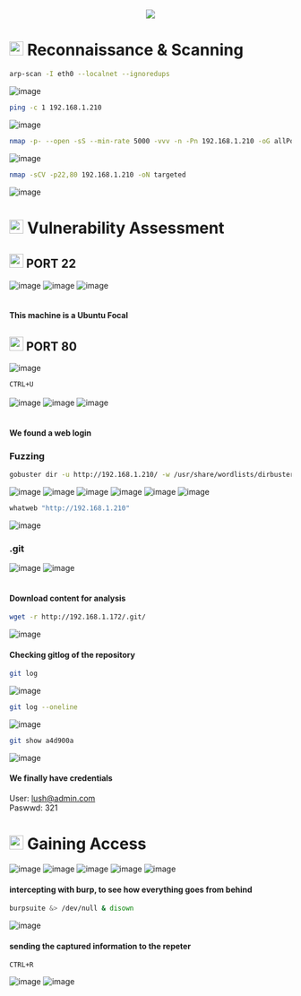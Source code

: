 <h1 align="center"><picture><img src = "https://github.com/user-attachments/assets/104873e8-46e1-4264-a1e7-51389bc48a1e"></picture></h1>

<h1><picture><img src="https://media2.giphy.com/media/QssGEmpkyEOhBCb7e1/giphy.gif?cid=ecf05e47a0n3gi1bfqntqmob8g9aid1oyj2wr3ds3mg700bl&rid=giphy.gif" width ="25"> </picture>Reconnaissance & Scanning</h1>

```bash
arp-scan -I eth0 --localnet --ignoredups
```
![image](https://github.com/user-attachments/assets/de8e5575-0453-497e-80f7-9467daf35c28)

```bash
ping -c 1 192.168.1.210
```
![image](https://github.com/user-attachments/assets/88319795-5f50-45a4-b7e0-4a89fca4c012)

```bash
nmap -p- --open -sS --min-rate 5000 -vvv -n -Pn 192.168.1.210 -oG allPorts
```
![image](https://github.com/user-attachments/assets/caab3713-32f9-45cb-9347-4540c21e16df)

```bash
nmap -sCV -p22,80 192.168.1.210 -oN targeted
```
![image](https://github.com/user-attachments/assets/9d7977fb-b01e-4c8f-9237-8b3dcb959f48)

<h1><picture><img src="https://media2.giphy.com/media/QssGEmpkyEOhBCb7e1/giphy.gif?cid=ecf05e47a0n3gi1bfqntqmob8g9aid1oyj2wr3ds3mg700bl&rid=giphy.gif" width ="25"> </picture>Vulnerability Assessment</h1>

<h2><picture><img src="https://media2.giphy.com/media/QssGEmpkyEOhBCb7e1/giphy.gif?cid=ecf05e47a0n3gi1bfqntqmob8g9aid1oyj2wr3ds3mg700bl&rid=giphy.gif" width ="25"> </picture>PORT 22</h2>

![image](https://github.com/user-attachments/assets/fb033fd8-2155-4cbd-8e52-9f1a9a42d500)
![image](https://github.com/user-attachments/assets/df1662e7-8ff5-4ea0-9eb2-bd2c1f0f207f)
![image](https://github.com/user-attachments/assets/e7765820-701f-4ab2-bba6-afb011e37593)<br>
<br>
#### **This machine is a Ubuntu Focal**

<h2><picture><img src="https://media2.giphy.com/media/QssGEmpkyEOhBCb7e1/giphy.gif?cid=ecf05e47a0n3gi1bfqntqmob8g9aid1oyj2wr3ds3mg700bl&rid=giphy.gif" width ="25"> </picture>PORT 80</h2>

![image](https://github.com/user-attachments/assets/d42310cb-ab4b-46fe-8bf3-6754bf48e422)

``CTRL+U``
<br>
<br>
![image](https://github.com/user-attachments/assets/94f0d78a-3a61-48f3-b968-07132e49bc7a)
![image](https://github.com/user-attachments/assets/87d49f77-cc5a-4aa5-9daf-eb9186bd72ed)
![image](https://github.com/user-attachments/assets/c8ee583d-de18-4adf-ba69-4fabeb1977e3)<br>
<br>
#### **We found a web login**

### **Fuzzing**
```bash
gobuster dir -u http://192.168.1.210/ -w /usr/share/wordlists/dirbuster/directory-list-lowercase-2.3-medium.txt -x txt,py,php,sh,html,js
```
![image](https://github.com/user-attachments/assets/dbad34e3-bd2f-4f82-922e-97e197aca627)
![image](https://github.com/user-attachments/assets/9821288a-4bc4-40c7-a197-5ee7129a8fde)
![image](https://github.com/user-attachments/assets/8660a7ea-4ec9-4510-87c1-4c3c5c0d98dd)
![image](https://github.com/user-attachments/assets/3216459f-0e6e-4f5b-a488-d0def89b5a41)
![image](https://github.com/user-attachments/assets/2d8a2c67-dfc0-4bde-bfc9-61546d49ea94)
![image](https://github.com/user-attachments/assets/e9754472-778d-4b38-aa5f-35641fe76548)

```bash
whatweb "http://192.168.1.210"
```
![image](https://github.com/user-attachments/assets/9897106f-25dd-4fda-8a3e-f2b6e8d2ef01)

### **.git**
![image](https://github.com/user-attachments/assets/75deb6fc-8d73-4be7-9e1b-afd111bdf1e7)
![image](https://github.com/user-attachments/assets/9a9828e5-b238-478c-8741-10275f16d3e8)
<br>
<br>
#### **Download content for analysis**
```bash
wget -r http://192.168.1.172/.git/
```
![image](https://github.com/user-attachments/assets/d7394a20-d0f7-4b50-af99-eecdee7674bb)

#### **Checking gitlog of the repository**
```bash
git log
```
![image](https://github.com/user-attachments/assets/967b793f-91c8-4ca7-a92a-8783711c90d6)

```bash
git log --oneline
```
![image](https://github.com/user-attachments/assets/7285dea1-a75d-4c84-9816-e2779fd60645)

```bash
git show a4d900a
```
![image](https://github.com/user-attachments/assets/d01f05b0-960f-492b-aa69-978889012c18)

#### **We finally have credentials**
User:    lush@admin.com<br>
Paswwd:  321

<h1><picture><img src="https://media2.giphy.com/media/QssGEmpkyEOhBCb7e1/giphy.gif?cid=ecf05e47a0n3gi1bfqntqmob8g9aid1oyj2wr3ds3mg700bl&rid=giphy.gif" width ="25"> </picture>Gaining Access</h1>

![image](https://github.com/user-attachments/assets/62bbcd1d-acd3-403d-bd08-3df3892d5cfe)
![image](https://github.com/user-attachments/assets/3be015c2-096e-4a02-a50e-eb939a87385b)
![image](https://github.com/user-attachments/assets/34a7d54f-cc17-4c3e-b134-e38095dd36e4)
![image](https://github.com/user-attachments/assets/c507dd9a-8222-4133-95ff-066ad61d0ef3)
![image](https://github.com/user-attachments/assets/c71a50cc-aa9c-4def-b4d4-91e10c90929b)

#### **intercepting with burp, to see how everything goes from behind**
```bash
burpsuite &> /dev/null & disown
```
![image](https://github.com/user-attachments/assets/6a77d54a-b163-436c-814f-960d9682f3f9)

#### **sending the captured information to the repeter**
``CTRL+R``<br>

![image](https://github.com/user-attachments/assets/d12cb967-dce8-4099-9fce-1f0861d767b7)
![image](https://github.com/user-attachments/assets/53c4bd44-77bc-480e-8af0-3954ba11a31a)









